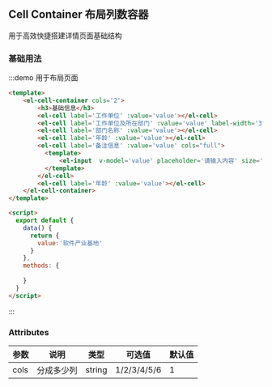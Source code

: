 ## Cell Container 布局列数容器
用于高效快捷搭建详情页面基础结构

### 基础用法
 

:::demo 用于布局页面

```html
<template> 
    <el-cell-container cols='2'>
        <h3>基础信息</h3> 
        <el-cell label='工作单位' :value='value'></el-cell>
        <el-cell label='工作单位及所在部门' :value='value' label-width='3'></el-cell>
        <el-cell label='部门名称' :value='value'></el-cell>
        <el-cell label='年龄' :value='value'></el-cell>
        <el-cell label='备注信息' :value='value' cols="full">
          <template>
              <el-input  v-model='value' placeholder='请输入内容' size='small'></el-input>
          </template>
        </el-cell>
        <el-cell label='年龄' :value='value'></el-cell> 
    </el-cell-container>
</template>

<script>
  export default {
    data() {
      return {
        value:'软件产业基地'
      }
    },
    methods: {
      
    }
  }
</script>
```
:::
  
### Attributes
| 参数      | 说明          | 类型      | 可选值                           | 默认值  |
|---------- |-------------- |---------- |--------------------------------  |-------- |
| cols      | 分成多少列     | string | 1/2/3/4/5/6 | 1 |
